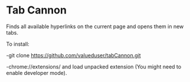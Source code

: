 Tab Cannon
==================
Finds all available hyperlinks on the current page and opens them in new tabs. 

To install:

  -git clone https://github.com/valueduser/tabCannon.git

  -chrome://extensions/ and load unpacked extension (You might need to enable developer mode).
